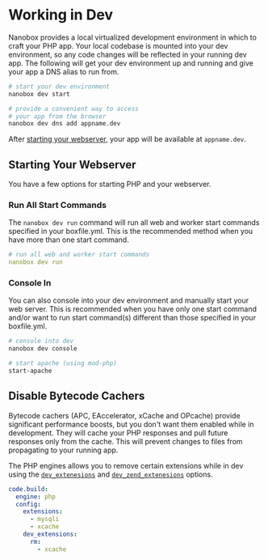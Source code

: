 # Working in Dev
Nanobox provides a local virtualized development environment in which to craft your PHP app. Your local codebase is mounted into your dev environment, so any code changes will be reflected in your running dev app. The following will get your dev environment up and running and give your app a DNS alias to run from.

```bash
# start your dev environment
nanobox dev start

# provide a convenient way to access
# your app from the browser
nanobox dev dns add appname.dev
```

After [starting your webserver](#starting-your-webserver), your app will be available at `appname.dev`.

## Starting Your Webserver
You have a few options for starting PHP and your webserver.

### Run All Start Commands
The `nanobox dev run` command will run all web and worker start commands specified in your boxfile.yml. This is the recommended method when you have more than one start command.

```yaml
# run all web and worker start commands
nanobox dev run
```

### Console In
You can also console into your dev environment and manually start your web server. This is recommended when you have only one start command and/or want to run start command(s) different than those specified in your boxfile.yml.

```bash
# console into dev
nanobox dev console

# start apache (using mod-php)
start-apache
```

## Disable Bytecode Cachers
Bytecode cachers (APC, EAccelerator, xCache and OPcache) provide significant performance boosts, but you don't want them enabled while in development. They will cache your PHP responses and pull future responses only from the cache. This will prevent changes to files from propagating to your running app.

The PHP engines allows you to remove certain extensions while in dev using the [`dev_extenesions`](/php/config/php-settings/#dev_extensions) and [`dev_zend_extenesions`](/php/config/php-settings/#dev_zend_extensions) options.

```yaml
code.build:
  engine: php
  config:
    extensions:
      - mysqli
      - xcache
    dev_extensions:
      rm:
        - xcache
```
